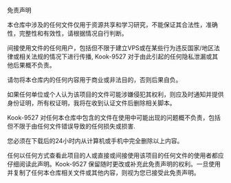 免责声明

本仓库中涉及的任何文件仅用于资源共享和学习研究，不能保证其合法性，准确性，完整性和有效性，请根据情况自行判断。

间接使用文件的任何用户，包括但不限于建立VPS或在某些行为违反国家/地区法律或相关法规的情况下进行传播, Kook-9527 对于由此引起的任何隐私泄漏或其他后果概不负责。

请勿将本仓库内的任何内容用于商业或非法目的，否则后果自负。

如果任何单位或个人认为该项目的文件可能涉嫌侵犯其权利，则应及时通知并提供身份证明，所有权证明，我将在收到认证文件后删除相关脚本。

Kook-9527 对任何本仓库中包含的文件在使用中可能出现的问题概不负责，包括但不限于由任何文件错误导致的任何损失或损害.

您必须在下载后的24小时内从计算机或手机中完全删除以上内容。

任何以任何方式查看此项目的人或直接或间接使用该项目的任何文件的使用者都应仔细阅读此声明。Kook-9527 保留随时更改或补充此免责声明的权利。一旦使用并复制了任何本仓库相关文件或其他内容，则视为您已接受此免责声明。